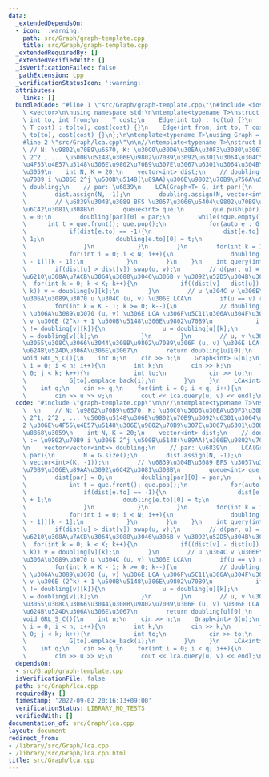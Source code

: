 ```yaml
---
data:
  _extendedDependsOn:
  - icon: ':warning:'
    path: src/Graph/graph-template.cpp
    title: src/Graph/graph-template.cpp
  _extendedRequiredBy: []
  _extendedVerifiedWith: []
  _isVerificationFailed: false
  _pathExtension: cpp
  _verificationStatusIcon: ':warning:'
  attributes:
    links: []
  bundledCode: "#line 1 \"src/Graph/graph-template.cpp\"\n#include <iostream>\n#include\
    \ <vector>\n\nusing namespace std;\n\ntemplate<typename T>\nstruct Edge{\n   \
    \ int to, int from;\n    T cost;\n    Edge(int to) : to(to) {}\n    Edge(int to,\
    \ T cost) : to(to), cost(cost) {}\n    Edge(int from, int to, T cost) : from(from),\
    \ to(to), cost(cost) {}\n};\n\ntemplate<typename T>\nusing Graph = vector<vector<Edge<T>>>;\n\
    #line 2 \"src/Graph/lca.cpp\"\n\n//\ntemplate<typename T>\nstruct LCA{  \n   \
    \ // N: \u9802\u70B9\u6570, K: \u30C0\u30D6\u30EA\u30F3\u30B0\u3067 2^0, 2^1,\
    \ 2^2 , ... \u500B\u5148\u306E\u9802\u70B9\u3092\u6301\u3064\u304C\u30012 \u306E\
    \u4F55\u4E57\u5148\u306E\u9802\u70B9\u307E\u3067\u6301\u3064\u304B\u3092\u8868\
    \u3059\n    int N, K = 20;\n    vector<int> dist;\n    // doubling[i][j] := \u9802\
    \u70B9 i \u306E 2^j \u500B\u5148(\u89AA)\u306E\u9802\u70B9\u756A\u53F7\n    vector<vector<int>>\
    \ doubling;\n    // par: \u6839\n    LCA(Graph<T> G, int par){\n        N = G.size();\n\
    \        dist.assign(N, -1);\n        doubling.assign(N, vector<int>(K, -1));\n\
    \        // \u6839\u304B\u3089 BFS \u3057\u3066\u5404\u9802\u70B9\u306E\u89AA\u3092\
    \u6C42\u3081\u308B\n        queue<int> que;\n        que.push(par);\n        dist[par]\
    \ = 0;\n        doubling[par][0] = par;\n        while(!que.empty()){\n      \
    \      int t = que.front(); que.pop();\n            for(auto e : G[t]){\n    \
    \            if(dist[e.to] == -1){\n                    dist[e.to] = dist[t] +\
    \ 1;\n                    doubling[e.to][0] = t;\n                    que.push(e.to);\n\
    \                }\n            }\n        }\n        for(int k = 1; k < K; k++){\n\
    \            for(int i = 0; i < N; i++){\n                doubling[i][k] = doubling[doubling[i][k\
    \ - 1]][k - 1];\n            }\n        }\n    }\n    int query(int u, int v){\n\
    \        if(dist[u] > dist[v]) swap(u, v);\n        // d(par, u) = d(par, v) \u304C\
    \u6210\u308A\u7ACB\u3064\u3088\u3046\u306B v \u3092\u52D5\u304B\u3059\n      \
    \  for(int k = 0; k < K; k++){\n            if((dist[v] - dist[u]) & ((1LL) <<\
    \ k)) v = doubling[v][k];\n        }\n        // u \u304C v \u306E\u7956\u5148\
    \u306A\u3089\u3070 u \u304C (u, v) \u306E LCA\n        if(u == v) return u;\n\
    \        for(int k = K - 1; k >= 0; k--){\n            // doubling[u][k] != doubling[v][k]\
    \ \u306A\u3089\u3070 (u, v) \u306E LCA \u306F\u5C11\u306A\u304F\u3068\u3082 u,\
    \ v \u306E (2^k) + 1 \u500B\u5148\u306E\u9802\u70B9\n            if(doubling[u][k]\
    \ != doubling[v][k]){\n                u = doubling[u][k];\n                v\
    \ = doubling[v][k];\n            }\n        }\n        // u, v \u306B\u683C\u7D0D\
    \u3055\u308C\u3066\u3044\u308B\u9802\u70B9\u306F (u, v) \u306E LCA \u306E 1 \u3064\
    \u624B\u524D\u306A\u306E\u3067\n        return doubling[u][0];\n    }\n};\n\n\
    void GRL_5_C(){\n    int n;\n    cin >> n;\n    Graph<int> G(n);\n    for(int\
    \ i = 0; i < n; i++){\n        int k;\n        cin >> k;\n        for(int j =\
    \ 0; j < k; k++){\n            int to;\n            cin >> to;\n            G[i].emplace_back(to);\n\
    \            G[to].emplace_back(i);\n        }\n    }\n    LCA<int> lca(G, 0);\n\
    \    int q;\n    cin >> q;\n    for(int i = 0; i < q; i++){\n        int u, v;\n\
    \        cin >> u >> v;\n        cout << lca.query(u, v) << endl;\n    }\n}\n"
  code: "#include \"graph-template.cpp\"\n\n//\ntemplate<typename T>\nstruct LCA{\
    \  \n    // N: \u9802\u70B9\u6570, K: \u30C0\u30D6\u30EA\u30F3\u30B0\u3067 2^0,\
    \ 2^1, 2^2 , ... \u500B\u5148\u306E\u9802\u70B9\u3092\u6301\u3064\u304C\u3001\
    2 \u306E\u4F55\u4E57\u5148\u306E\u9802\u70B9\u307E\u3067\u6301\u3064\u304B\u3092\
    \u8868\u3059\n    int N, K = 20;\n    vector<int> dist;\n    // doubling[i][j]\
    \ := \u9802\u70B9 i \u306E 2^j \u500B\u5148(\u89AA)\u306E\u9802\u70B9\u756A\u53F7\
    \n    vector<vector<int>> doubling;\n    // par: \u6839\n    LCA(Graph<T> G, int\
    \ par){\n        N = G.size();\n        dist.assign(N, -1);\n        doubling.assign(N,\
    \ vector<int>(K, -1));\n        // \u6839\u304B\u3089 BFS \u3057\u3066\u5404\u9802\
    \u70B9\u306E\u89AA\u3092\u6C42\u3081\u308B\n        queue<int> que;\n        que.push(par);\n\
    \        dist[par] = 0;\n        doubling[par][0] = par;\n        while(!que.empty()){\n\
    \            int t = que.front(); que.pop();\n            for(auto e : G[t]){\n\
    \                if(dist[e.to] == -1){\n                    dist[e.to] = dist[t]\
    \ + 1;\n                    doubling[e.to][0] = t;\n                    que.push(e.to);\n\
    \                }\n            }\n        }\n        for(int k = 1; k < K; k++){\n\
    \            for(int i = 0; i < N; i++){\n                doubling[i][k] = doubling[doubling[i][k\
    \ - 1]][k - 1];\n            }\n        }\n    }\n    int query(int u, int v){\n\
    \        if(dist[u] > dist[v]) swap(u, v);\n        // d(par, u) = d(par, v) \u304C\
    \u6210\u308A\u7ACB\u3064\u3088\u3046\u306B v \u3092\u52D5\u304B\u3059\n      \
    \  for(int k = 0; k < K; k++){\n            if((dist[v] - dist[u]) & ((1LL) <<\
    \ k)) v = doubling[v][k];\n        }\n        // u \u304C v \u306E\u7956\u5148\
    \u306A\u3089\u3070 u \u304C (u, v) \u306E LCA\n        if(u == v) return u;\n\
    \        for(int k = K - 1; k >= 0; k--){\n            // doubling[u][k] != doubling[v][k]\
    \ \u306A\u3089\u3070 (u, v) \u306E LCA \u306F\u5C11\u306A\u304F\u3068\u3082 u,\
    \ v \u306E (2^k) + 1 \u500B\u5148\u306E\u9802\u70B9\n            if(doubling[u][k]\
    \ != doubling[v][k]){\n                u = doubling[u][k];\n                v\
    \ = doubling[v][k];\n            }\n        }\n        // u, v \u306B\u683C\u7D0D\
    \u3055\u308C\u3066\u3044\u308B\u9802\u70B9\u306F (u, v) \u306E LCA \u306E 1 \u3064\
    \u624B\u524D\u306A\u306E\u3067\n        return doubling[u][0];\n    }\n};\n\n\
    void GRL_5_C(){\n    int n;\n    cin >> n;\n    Graph<int> G(n);\n    for(int\
    \ i = 0; i < n; i++){\n        int k;\n        cin >> k;\n        for(int j =\
    \ 0; j < k; k++){\n            int to;\n            cin >> to;\n            G[i].emplace_back(to);\n\
    \            G[to].emplace_back(i);\n        }\n    }\n    LCA<int> lca(G, 0);\n\
    \    int q;\n    cin >> q;\n    for(int i = 0; i < q; i++){\n        int u, v;\n\
    \        cin >> u >> v;\n        cout << lca.query(u, v) << endl;\n    }\n}"
  dependsOn:
  - src/Graph/graph-template.cpp
  isVerificationFile: false
  path: src/Graph/lca.cpp
  requiredBy: []
  timestamp: '2022-09-02 20:16:13+09:00'
  verificationStatus: LIBRARY_NO_TESTS
  verifiedWith: []
documentation_of: src/Graph/lca.cpp
layout: document
redirect_from:
- /library/src/Graph/lca.cpp
- /library/src/Graph/lca.cpp.html
title: src/Graph/lca.cpp
---
```

